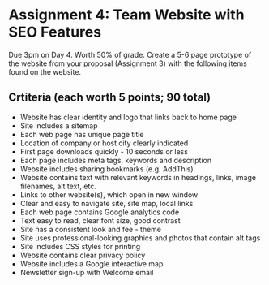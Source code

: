 # Assignment 4: Team Website with SEO Features
Due 3pm on Day 4. Worth 50% of grade. Create a 5-6 page prototype of the website from your proposal (Assignment 3) with the following items found on the website.

## Crtiteria (each worth 5 points; 90 total)
- Website has clear identity and logo that links back to home page 
- Site includes a sitemap 
- Each web page has unique page title 
- Location of company or host city clearly indicated 
- First page downloads quickly - 10 seconds or less 
- Each page includes meta tags, keywords and description 
- Website includes sharing bookmarks (e.g. AddThis) 
- Website contains text with relevant keywords in headings, links, image filenames, alt text, etc.
- Links to other website(s), which open in new window 
- Clear and easy to navigate site, site map, local links 
- Each web page contains Google analytics code 
- Text easy to read, clear font size, good contrast 
- Site has a consistent look and fee - theme 
- Site uses professional-looking graphics and photos that contain alt tags 
- Site includes CSS styles for printing 
- Website contains clear privacy policy 
- Website includes a Google interactive map 
- Newsletter sign-up with Welcome email